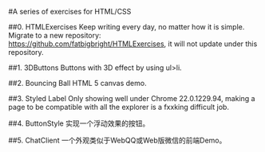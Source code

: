 #A series of exercises for HTML/CSS

##0. HTMLExercises
    Keep writing every day, no matter how it is simple.
    Migrate to a new repository: https://github.com/fatbigbright/HTMLExercises, it will not update under this repository.

##1. 3DButtons
    Buttons with 3D effect by using ul>li.

##2. Bouncing Ball
    HTML 5 canvas demo.

##3. Styled Label
    Only showing well under Chrome 22.0.1229.94, making a page to be compatible with all the explorer is a fxxking difficult job.

##4. ButtonStyle
    实现一个浮动效果的按钮。
    
##5. ChatClient
    一个外观类似于WebQQ或Web版微信的前端Demo。

